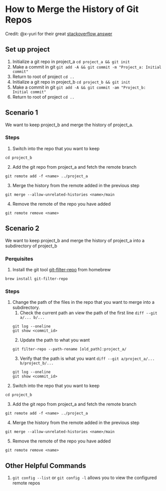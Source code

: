 # How to Merge the History of Git Repos

Credit: @x-yuri for their great [stackoverflow answer](https://stackoverflow.com/a/62096626)

## Set up project

1. Initialize a git repo in project_a `cd project_a && git init`
1. Make a commit in git `git add -A && git commit -m "Project_a: Initial commit"`
1. Return to root of project `cd ..`
1. Initialize a git repo in project_b `cd project_b && git init`
1. Make a commit in git `git add -A && git commit -am "Project_b: Initial commit"`
1. Return to root of project `cd ..`


## Scenario 1
We want to keep project_b and merge the history of project_a.

### Steps
1. Switch into the repo that you want to keep
```
cd project_b
```

2. Add the git repo from project_a and fetch the remote branch
```
git remote add -f <name> ../project_a
```

3. Merge the history from the remote added in the previous step
```
git merge --allow-unrelated-histories <name>/main
```

4. Remove the remote of the repo you have added
```
git remote remove <name>
```

## Scenario 2
We want to keep project_b and merge the history of project_a into a subdirectory of project_b

### Perquisites
1. Install the git tool [git-filter-repo](https://github.com/newren/git-filter-repo/blob/main/INSTALL.md) from homebrew
```
brew install git-filter-repo
```

### Steps
1. Change the path of the files in the repo that you want to merge into a subdirectory.
    1. Check the current path an view the path of the first line `diff --git a/... b/...`
    ```
    git log --oneline
    git show <commit_id>
    ```
    2. Update the path to what you want
    ```
    git filter-repo --path-rename [old_path]:project_a/
    ```
    3. Verify that the path is what you want `diff --git a/project_a/... b/project_b/...`
    ```
    git log --oneline
    git show <commit_id>
    ```
2. Switch into the repo that you want to keep
```
cd project_b
```

3. Add the git repo from project_a and fetch the remote branch
```
git remote add -f <name> ../project_a
```

4. Merge the history from the remote added in the previous step
```
git merge --allow-unrelated-histories <name>/main
```

5. Remove the remote of the repo you have added
```
git remote remove <name>
```

## Other Helpful Commands

1. `git config --list` or `git config -l` allows you to view the configured remote repos
